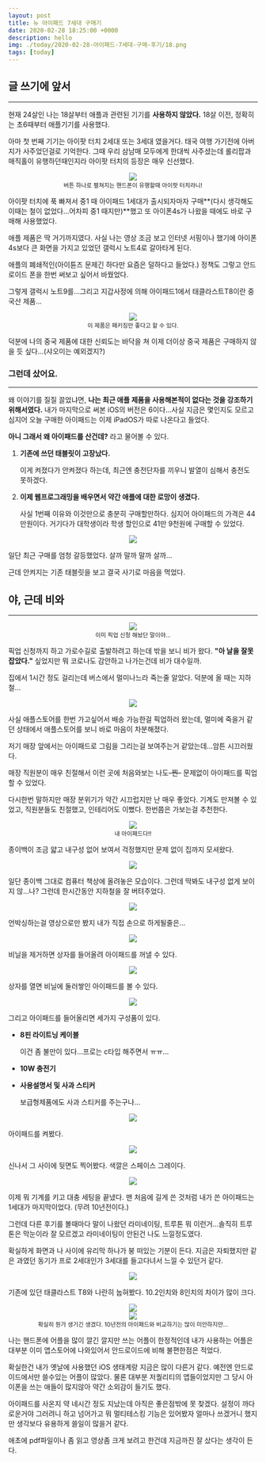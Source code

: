```yaml
---
layout: post
title: 뉴 아이패드 7세대 구매기
date: 2020-02-28 18:25:00 +0000
description: hello
img: ./today/2020-02-28-아이패드-7세대-구매-후기/18.png
tags: [today]
---
```


## 글 쓰기에 앞서

---

현재 24살인 나는 18살부터 애플과 관련된 기기를 **사용하지 않았다.** 18살 이전, 정확히는 초6때부터 애플기기를 사용했다.

아마 첫 번째 기기는 아이팟 터치 2세대 또는 3세대 였을거다. 태국 여행 가기전에 아버지가 사주었던걸로 기억한다. 그때 우리 삼남매 모두에게 한대씩 사주셨는데 롤리팝과 매직홀이 유행하던때인지라 아이팟 터치의 등장은 매우 신선했다.

<center><img src="/assets/img/today/2020-02-28-아이패드-7세대-구매-후기/1.png"></center>
<center><small>버튼 하나로 펼쳐지는 핸드폰이 유행할때 아이팟 터치라니!</small></center>

아이팟 터치에 푹 빠져서 중1 때 아이패드 1세대가 출시되자마자 구매**(다시 생각해도 이때는 철이 없었다...어차피 중1 때지만)**했고 또 아이폰4s가 나왔을 때에도 바로 구매해 사용했었다.

애플 제품은 딱 거기까지였다. 사실 나는 영상 조금 보고 인터넷 서핑이나 했기에 아이폰4s보다 큰 화면을 가지고 있었던 갤럭시 노트4로 갈아타게 된다.

애플의 폐쇄적인(아이튠즈 문제긴 하다만 요즘은 덜하다고 들었다.) 정책도 그렇고 안드로이드 폰을 한번 써보고 싶어서 바꿨었다.

그렇게 갤럭시 노트9를...그리고 지갑사정에 의해 아이패드1에서 태클라스트T8이란 중국산 제품...

<center><img src="/assets/img/today/2020-02-28-아이패드-7세대-구매-후기/2.png"></center>
<center><small>이 제품은 패키징만 좋다고 할 수 있다.</small></center>

덕분에 나의 중국 제품에 대한 신뢰도는 바닥을 쳐 이제 더이상 중국 제품은 구매하지 않을 듯 싶다...(샤오미는 예외겠지?)

### 그런데 샀어요.

---

왜 이야기를 질질 끌었냐면, **나는 최근 애플 제품을 사용해본적이 없다는 것을 강조하기 위해서였다.** 내가 마지막으로 써본 iOS의 버전은 6이다...사실 지금은 몇인지도 모르고 심지어 오늘 구매한 아이패드는 이제 iPadOS가 따로 나온다고 들었다.

**아니 그래서 왜 아이패드를 산건데?** 라고 물어볼 수 있다.

1. **기존에 쓰던 태블릿이 고장났다.**

   이게 켜졌다가 안켜졌다 하는데, 최근엔 충전단자를 끼우니 발열이 심해서 충전도 못하겠다.

2. **이제 웹프로그래밍을 배우면서 약간 애플에 대한 로망이 생겼다.**

   사실 1번째 이유와 이것만으로 충분히 구매할만하다. 심지어 아이패드의 가격은 44만원이다. 거기다가 대학생이라 학생 할인으로 41만 9천원에 구매할 수 있었다.

<center><img src="/assets/img/today/2020-02-28-아이패드-7세대-구매-후기/3.png"></center>

일단 최근 구매를 엄청 갈등했었다. 살까 말까 말까 살까...

근데 안켜지는 기존 태블릿을 보고 결국 사기로 마음을 먹었다.

## 야, 근데 비와

---

<center><img src="/assets/img/today/2020-02-28-아이패드-7세대-구매-후기/4.png"></center>
<center><small>이미 픽업 신청 해놨단 말이야...</small></center>

픽업 신청까지 하고 가로수길로 출발하려고 하는데 밖을 보니 비가 왔다. **"아 날을 잘못 잡았다."** 싶었지만 뭐 코로나도 감안하고 나가는건데 비가 대수일까.

집에서 1시간 정도 걸리는데 버스에서 멀미나느라 죽는줄 알았다. 덕분에 올 때는 지하철...

<center><img src="/assets/img/today/2020-02-28-아이패드-7세대-구매-후기/5.png"></center>

사실 애플스토어를 한번 가고싶어서 배송 가능한걸 픽업하러 왔는데, 멀미에 죽을거 같던 상태에서 애플스토어를 보니 바로 마음이 차분해졌다.

저기 매장 앞에서는 아이패드로 그림을 그리는걸 보여주는거 같았는데...암튼 시끄러웠다.

매장 직원분이 매우 친절해서 이런 곳에 처음와보는 나도~~-찐-~~ 문제없이 아이패드를 픽업할 수 있었다.

다시한번 말하지만 매장 분위기가 약간 시끄럽지만 난 매우 좋았다. 기계도 만져볼 수 있었고, 직원분들도 친절했고, 인테리어도 이뻤다. 한번쯤은 가보는걸 추천한다.

<center><img src="/assets/img/today/2020-02-28-아이패드-7세대-구매-후기/6.png"></center>
<center><small>내 아이패드다!!</small></center>

종이백이 조금 얇고 내구성 없어 보여서 걱정했지만 문제 없이 집까지 모셔왔다.

<center><img src="/assets/img/today/2020-02-28-아이패드-7세대-구매-후기/7.png"></center>

일단 종이백 그대로 컴퓨터 책상에 올려놓은 모습이다. 그런데 딱봐도 내구성 없게 보이지 않...나? 그런데 한시간동안 지하철을 잘 버텨주었다.

<center><img src="/assets/img/today/2020-02-28-아이패드-7세대-구매-후기/8.png"></center>

언박싱하는걸 영상으로만 봤지 내가 직접 손으로 하게될줄은...

<center><img src="/assets/img/today/2020-02-28-아이패드-7세대-구매-후기/9.png"></center>

비닐을 제거하면 상자를 들어올려 아이패드를 꺼낼 수 있다.

<center><img src="/assets/img/today/2020-02-28-아이패드-7세대-구매-후기/10.png"></center>

상자를 열면 비닐에 둘러쌓인 아이패드를 볼 수 있다.

<center><img src="/assets/img/today/2020-02-28-아이패드-7세대-구매-후기/11.png"></center>

그리고 아이패드를 들어올리면 세가지 구성품이 있다.

- **8핀 라이트닝 케이블**

  이건 좀 불만이 있다...프로는 c타입 해주면서 ㅠㅠ...

- **10W 충전기**
- **사용설명서 및 사과 스티커**

  보급형제품에도 사과 스티커를 주는구나...

<center><img src="/assets/img/today/2020-02-28-아이패드-7세대-구매-후기/12.png"></center>

아이패드를 켜봤다.

<center><img src="/assets/img/today/2020-02-28-아이패드-7세대-구매-후기/13.png"></center>

신나서 그 사이에 뒷면도 찍어봤다. 색깔은 스페이스 그레이다.

<center><img src="/assets/img/today/2020-02-28-아이패드-7세대-구매-후기/14.png"></center>

이제 뭐 기계를 키고 대충 세팅을 끝냈다. 맨 처음에 길게 쓴 것처럼 내가 쓴 아이패드는 1세대가 마지막이었다. (무려 10년전이다.)

그런데 다른 후기를 볼때마다 말이 나왔던 라미네이팅, 트루톤 뭐 이런거...솔직히 트루톤은 막눈이라 잘 모르겠고 라미네이팅이 안된건 나도 느낄정도였다.

확실하게 화면과 나 사이에 유리막 하나가 붕 떠있는 기분이 든다. 지금은 자퇴했지만 같은 과였던 동기가 프로 2세대인가 3세대를 들고다녀서 느낄 수 있던거 같다.

<center><img src="/assets/img/today/2020-02-28-아이패드-7세대-구매-후기/15.png"></center>

기존에 있던 태클라스트 T8와 나란히 눕혀봤다. 10.2인치와 8인치의 차이가 많이 크다.

<center><img src="/assets/img/today/2020-02-28-아이패드-7세대-구매-후기/16.png"></center>

<center><img src="/assets/img/today/2020-02-28-아이패드-7세대-구매-후기/17.png"></center>
<center><small>확실히 뭔가 생기긴 생겼다. 10년전의 아이패드와 비교하기는 많이 미안하지만...</small></center>

나는 핸드폰에 어플을 많이 깔긴 깔지만 쓰는 어플이 한정적인데 내가 사용하는 어플은 대부분 이미 앱스토어에 나와있어서 안드로이드에 비해 불편한점은 적었다.

확실한건 내가 옛날에 사용했던 iOS 생태계랑 지금은 많이 다른거 같다. 예전엔 안드로이드에서만 쓸수있는 어플이 많았다. 물론 대부분 저퀄리티의 앱들이었지만 그 당시 아이폰을 쓰는 애들이 많지않아 약간 소외감이 들기도 했다.

아이패드를 사온지 약 네시간 정도 지났는데 아직은 좋은점밖에 못 찾겠다. 설정이 까다로운거야 그러려니 하고 넘어가고 뭐 멀티테스킹 기능은 있어봤자 얼마나 쓰겠거니 했지만 생각보다 유용하게 쓸일이 많을거 같다.

애초에 pdf파일이나 좀 읽고 영상좀 크게 보려고 한건데 지금까진 잘 샀다는 생각이 든다.
